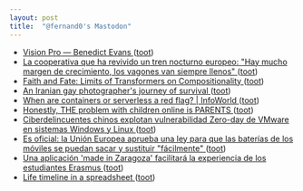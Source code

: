 ```yaml
---
layout: post
title:  "@fernand0's Mastodon"
---
```

*  [Vision Pro — Benedict Evans ](https://www.ben-evans.com/benedictevans/2023/6/15/vision-pr) ([toot](https://mastodon.social/@fernand0/110611375156742208))
*  [La cooperativa que ha revivido un tren nocturno europeo: "Hay mucho margen de crecimiento, los vagones van siempre llenos" ](https://www.eldiario.es/ballenablanca/economia/cooperativa-revivido-tren-nocturno-europeo-hay-margen-crecimiento-vagones-llenos_1_10302009.htm) ([toot](https://mastodon.social/@fernand0/110611151547155425))
*  [Faith and Fate: Limits of Transformers on Compositionality ](https://arxiv.org/abs/2305.1865) ([toot](https://mastodon.social/@fernand0/110610909830371976))
*  [An Iranian gay photographer's journey of survival ](https://globalvoices.org/2023/06/16/an-iranian-gay-photographers-journey-of-survival) ([toot](https://mastodon.social/@fernand0/110610772678162681))
*  [When are containers or serverless a red flag? \| InfoWorld ](https://www.infoworld.com/article/3698289/when-are-containers-or-serverless-a-red-flag-for-a-cloud-project.htm) ([toot](https://mastodon.social/@fernand0/110610577964257086))
*  [Honestly, THE problem with children online is PARENTS ](https://mfioretti.substack.com/p/honestly-the-problem-with-childre) ([toot](https://mastodon.social/@fernand0/110610202871403486))
*  [Ciberdelincuentes chinos explotan vulnerabilidad Zero-day de VMware en sistemas Windows y Linux ](https://unaaldia.hispasec.com/2023/06/ciberdelincuentes-chinos-explotan-vulnerabilidad-zero-day-de-vmware-en-sistemas-windows-y-linux.htm) ([toot](https://mastodon.social/@fernand0/110610067006945274))
*  [Es oficial: la Unión Europea aprueba una ley para que las baterías de los móviles se puedan sacar y sustituir "fácilmente" ](https://www.xataka.com/moviles/oficial-union-europea-aprueba-ley-baterias-moviles-se-puedan-sacar-sustituir-facilment) ([toot](https://mastodon.social/@fernand0/110609741752591531))
*  [Una aplicación 'made in Zaragoza' facilitará la experiencia de los estudiantes Erasmus ](https://www.elperiodicodearagon.com/aragon/2023/05/30/aplicacion-made-in-zaragoza-facilitara-88075723.htm) ([toot](https://mastodon.social/@fernand0/110609659356175427))
*  [Life timeline in a spreadsheet ](https://flowingdata.com/2023/06/15/life-timeline-in-a-spreadsheet) ([toot](https://mastodon.social/@fernand0/110609418824208404))
